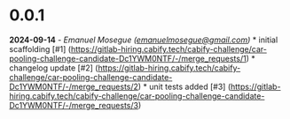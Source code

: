 # 0.0.1
**2024-09-14** - _Emanuel Mosegue (emanuelmosegue@gmail.com)_
    * initial scaffolding [#1] (https://gitlab-hiring.cabify.tech/cabify-challenge/car-pooling-challenge-candidate-Dc1YWM0NTF/-/merge_requests/1)
    * changelog update [#2] (https://gitlab-hiring.cabify.tech/cabify-challenge/car-pooling-challenge-candidate-Dc1YWM0NTF/-/merge_requests/2)
    * unit tests added [#3] (https://gitlab-hiring.cabify.tech/cabify-challenge/car-pooling-challenge-candidate-Dc1YWM0NTF/-/merge_requests/3)